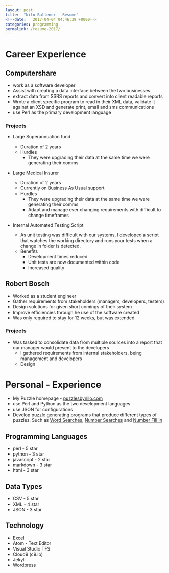 ```yaml
---
layout: post
title:  "Nilo Ballener - Resume"
<!--date:   2017-04-04 04:46:39 +0000-->
categories: programming
permalink: /resume-2017/
---
```

# Career Experience

## Computershare
* work as a software developer
* Assist with creating a data interface between the two businesses
* extract data from SSRS reports and convert into client readable reports
* Wrote a client specific program to read in their XML data, validate it against an XSD and generate print, email and sms communications
* use Perl as the primary development language

### Projects
* Large Superannuation fund
  * Duration of 2 years
  * Hurdles
    * They were upgrading their data at the same time we were generating their comms

* Large Medical Insurer
  * Duration of 2 years
  * Currently on Business As Usual support
  * Hurdles
    * They were upgrading their data at the same time we were generating their comms
    * Adapt and manage ever changing requirements with difficult to change timeframes

* Internal Automated Testing Script
  * As unit testing was difficult with our systems, I developed a script that watches the working directory and runs your tests when a change in folder is detected.
  * Benefits
    * Development times reduced
    * Unit tests are now documented within code
    * Increased quality

## Robert Bosch
* Worked as a student engineer
* Gather requirements from stakeholders (managers, developers, testers)
* Design solutions for given short comings of their system
* Improve efficiencies through he use of the software created
* Was only required to stay for 12 weeks, but was extended

### Projects
* Was tasked to consolidate data from multiple sources into a report that our manager would present to the developers
  * I gathered requirements from internal stakeholders, being management and developers
  * Design

# Personal - Experience
* My Puzzle homepage - [puzzlesbynilo.com][4]
* use Perl and Python as the two development languages
* use JSON for configurations
* Develop puzzle generating programs that produce different types of puzzles. Such as [Word Searches][1], [Number Searches][2] and [Number Fill In][3]

## Programming Languages
* perl - 5 star
* python - 3 star
* javascript - 2 star
* markdown - 3 star
* html - 3 star

## Data Types
* CSV - 5 star
* XML - 4 star
* JSON - 3 star

## Technology
* Excel
* Atom - Text Editor
* Visual Studio TFS
* Cloud9 (c9.io)
* Jekyll
* Wordpress

[1]: https://puzzlesbynilo.com/product-category/word-search/ "Puzzles By Nilo - Word Searches"
[2]: https://puzzlesbynilo.com/product-category/number-search/ "Puzzles By Nilo - Number Searches"
[3]: https://puzzlesbynilo.com/product-category/number-fill-in/ "Puzzles By Nilo - Number Fill In"
[4]: https://puzzlesbynilo.com "Puzzles By Nilo"
